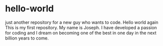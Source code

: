 # hello-world
just another repository for a new guy who wants to code.
Hello world again
This is my first repository.
My name is Joseph. 
I have developed a passion for coding and I dream on becoming one of the best in one day in the next billion years to come.
